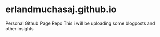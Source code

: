 # erlandmuchasaj.github.io
Personal Github Page Repo
This i will be uploading some blogposts and other insights
